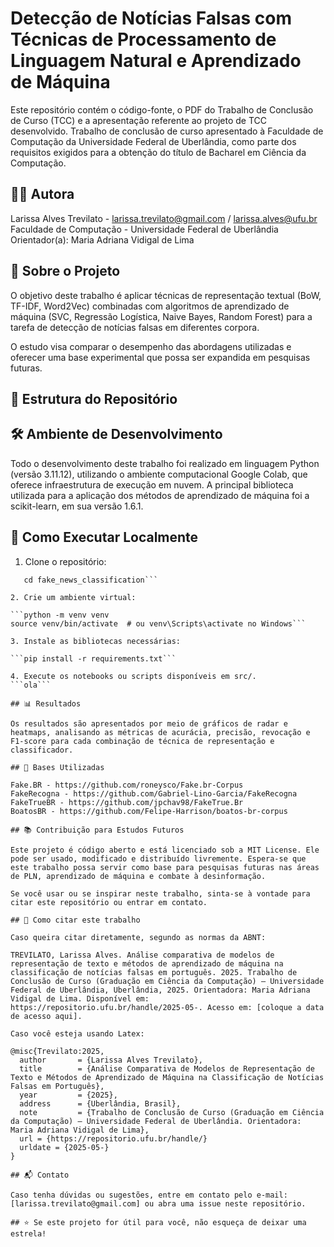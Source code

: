 # Detecção de Notícias Falsas com Técnicas de Processamento de Linguagem Natural e Aprendizado de Máquina

Este repositório contém o código-fonte, o PDF do Trabalho de Conclusão de Curso (TCC) e a apresentação referente ao projeto de TCC desenvolvido. 
Trabalho de conclusão de curso apresentado à Faculdade de Computação da Universidade Federal de Uberlândia, como parte dos requisitos exigidos para a obtenção do título de Bacharel em Ciência da Computação. 

## 👨‍🏫 Autora

Larissa Alves Trevilato - larissa.trevilato@gmail.com / larissa.alves@ufu.br
Faculdade de Computação - Universidade Federal de Uberlândia
Orientador(a): Maria Adriana Vidigal de Lima

## 📄 Sobre o Projeto

O objetivo deste trabalho é aplicar técnicas de representação textual (BoW, TF-IDF, Word2Vec) combinadas com algoritmos de aprendizado de máquina (SVC, Regressão Logística, Naive Bayes, Random Forest) para a tarefa de detecção de notícias falsas em diferentes corpora. 

O estudo visa comparar o desempenho das abordagens utilizadas e oferecer uma base experimental que possa ser expandida em pesquisas futuras.

## 📁 Estrutura do Repositório




## 🛠️ Ambiente de Desenvolvimento

Todo o desenvolvimento deste trabalho foi realizado em linguagem Python (versão 3.11.12), utilizando o ambiente computacional Google Colab, que oferece infraestrutura de execução em nuvem.
A principal biblioteca utilizada para a aplicação dos métodos de aprendizado de máquina foi a scikit-learn, em sua versão 1.6.1.

## 🚀 Como Executar Localmente

1. Clone o repositório:

```git clone https://github.com/laritrevilato/fake_news_classification.git
   cd fake_news_classification```

2. Crie um ambiente virtual:

```python -m venv venv
source venv/bin/activate  # ou venv\Scripts\activate no Windows```

3. Instale as bibliotecas necessárias:

```pip install -r requirements.txt```

4. Execute os notebooks ou scripts disponíveis em src/.
```ola```

## 📊 Resultados

Os resultados são apresentados por meio de gráficos de radar e heatmaps, analisando as métricas de acurácia, precisão, revocação e F1-score para cada combinação de técnica de representação e classificador.

## 🧪 Bases Utilizadas

Fake.BR - https://github.com/roneysco/Fake.br-Corpus
FakeRecogna - https://github.com/Gabriel-Lino-Garcia/FakeRecogna
FakeTrueBR - https://github.com/jpchav98/FakeTrue.Br
BoatosBR - https://github.com/Felipe-Harrison/boatos-br-corpus

## 📚 Contribuição para Estudos Futuros

Este projeto é código aberto e está licenciado sob a MIT License. Ele pode ser usado, modificado e distribuído livremente. Espera-se que este trabalho possa servir como base para pesquisas futuras nas áreas de PLN, aprendizado de máquina e combate à desinformação.

Se você usar ou se inspirar neste trabalho, sinta-se à vontade para citar este repositório ou entrar em contato.

## 📌 Como citar este trabalho

Caso queira citar diretamente, segundo as normas da ABNT: 

TREVILATO, Larissa Alves. Análise comparativa de modelos de representação de texto e métodos de aprendizado de máquina na classificação de notícias falsas em português. 2025. Trabalho de Conclusão de Curso (Graduação em Ciência da Computação) – Universidade Federal de Uberlândia, Uberlândia, 2025. Orientadora: Maria Adriana Vidigal de Lima. Disponível em: https://repositorio.ufu.br/handle/2025-05-. Acesso em: [coloque a data de acesso aqui].

Caso você esteja usando Latex:

@misc{Trevilato:2025,
  author       = {Larissa Alves Trevilato},
  title        = {Análise Comparativa de Modelos de Representação de Texto e Métodos de Aprendizado de Máquina na Classificação de Notícias Falsas em Português},
  year         = {2025},
  address      = {Uberlândia, Brasil},
  note         = {Trabalho de Conclusão de Curso (Graduação em Ciência da Computação) – Universidade Federal de Uberlândia. Orientadora: Maria Adriana Vidigal de Lima},
  url = {https://repositorio.ufu.br/handle/}
  urldate = {2025-05-}
}

## 📬 Contato

Caso tenha dúvidas ou sugestões, entre em contato pelo e-mail: [larissa.trevilato@gmail.com] ou abra uma issue neste repositório.

## ⭐ Se este projeto for útil para você, não esqueça de deixar uma estrela!
